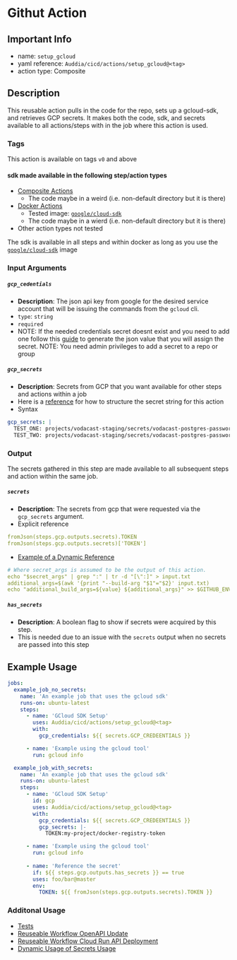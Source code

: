 # Githut Action

## Important Info
* name: `setup_gcloud`
* yaml reference: `Auddia/cicd/actions/setup_gcloud@<tag>`
* action type: Composite

## Description
This reusable action pulls in the code for the repo, sets up a gcloud-sdk, and retrieves GCP secrets. 
It makes both the code, sdk, and secrets available to all actions/steps with in the job where this action is used. 

### Tags
This action is available on tags `v0` and above

#### sdk made available in the following step/action types
* [Composite Actions](https://docs.github.com/en/actions/creating-actions/creating-a-composite-action) 
  * The code maybe in a weird (i.e. non-default directory but it is there)
* [Docker Actions](https://docs.github.com/en/actions/creating-actions/creating-a-docker-container-action)
    * Tested image: [`google/cloud-sdk`](https://hub.docker.com/r/google/cloud-sdk/)
    * The code maybe in a wierd (i.e. non-default directory but it is there)
* Other action types not tested

The sdk is available in all steps and within docker as long as you use the [`google/cloud-sdk`](https://hub.docker.com/r/google/cloud-sdk/) image

### Input Arguments

##### `gcp_cedentials`
* **Description**: The json api key from google for the desired service account that will be issuing the commands from the `gcloud` cli.
* `type`: `string`
* `required`
* NOTE: If the needed credentials secret doesnt exist and you need to add one follow this [guide](https://cloud.google.com/docs/authentication/getting-started#create-service-account-console) to generate the json value that you will assign the secret. NOTE: You need admin privileges to add a secret to a repo or group


##### `gcp_secrets`
* **Description**: Secrets from GCP that you want available for other steps and actions within a job
* Here is a [reference](https://github.com/google-github-actions/get-secretmanager-secrets#inputs) for how to structure the secret string for this action
* Syntax
```yaml
gcp_secrets: |
  TEST_ONE: projects/vodacast-staging/secrets/vodacast-postgres-password
  TEST_TWO: projects/vodacast-staging/secrets/vodacast-postgres-password
```

### Output
The secrets gathered in this step are made available to all subsequent steps and action within the same job.

##### `secrets`
* **Description**: The secrets from gcp that were requested via the `gcp_secrets` argument.
* Explicit reference
```yaml
fromJson(steps.gcp.outputs.secrets).TOKEN
fromJson(steps.gcp.outputs.secrets)['TOKEN']
```
* [Example of a Dynamic Reference](../build_and_publish_image/action.yaml)
```yaml
# Where secret_args is assumed to be the output of this action.  
echo "$secret_args" | grep ":" | tr -d "[\":]" > input.txt
additional_args=$(awk '{print "--build-arg "$1"="$2}' input.txt)
echo "additional_build_args=${value} ${additional_args}" >> $GITHUB_ENV
```

##### `has_secrets`
* **Description**: A boolean flag to show if secrets were acquired by this step.
* This is needed due to an issue with the `secrets` output when no secrets are passed into this step

## Example Usage

```yaml
jobs:
  example_job_no_secrets:
    name: 'An example job that uses the gcloud sdk'
    runs-on: ubuntu-latest
    steps:
      - name: 'GCloud SDK Setup'
        uses: Auddia/cicd/actions/setup_gcloud@<tag>
        with:
          gcp_credentials: ${{ secrets.GCP_CREDEENTIALS }}

      - name: 'Example using the gcloud tool'
        run: gcloud info

  example_job_with_secrets:
    name: 'An example job that uses the gcloud sdk'
    runs-on: ubuntu-latest
    steps:
      - name: 'GCloud SDK Setup'
        id: gcp
        uses: Auddia/cicd/actions/setup_gcloud@<tag>
        with:
          gcp_credentials: ${{ secrets.GCP_CREDEENTIALS }}
          gcp_secrets: |-
            TOKEN:my-project/docker-registry-token

      - name: 'Example using the gcloud tool'
        run: gcloud info
        
      - name: 'Reference the secret'
        if: ${{ steps.gcp.outputs.has_secrets }} == true
        uses: foo/bar@master
        env:
          TOKEN: ${{ fromJson(steps.gcp.outputs.secrets).TOKEN }}
```

### Additonal Usage
* [Tests](../../.github/workflows/test.action.setup_gcloud.yml)
* [Reuseable Workflow OpenAPI Update](../../.github/workflows/openapi_update.yml)
* [Reuseable Workflow Cloud Run API Deployment](../../.github/workflows/cloud_run_api_deployment.yml)
* [Dynamic Usage of Secrets Usage](../build_and_publish_image/action.yaml)